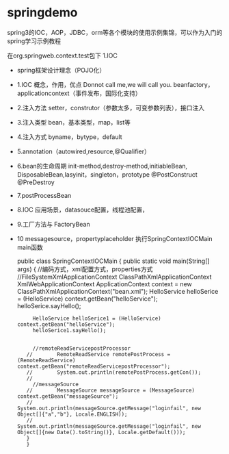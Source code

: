 springdemo
==========

spring3的IOC，AOP，JDBC，orm等各个模块的使用示例集锦，可以作为入门的spring学习示例教程

在org.springweb.context.test包下
1.IOC
 * spring框架设计理念（POJO化）
 * 1.IOC 概念，作用，优点 Donnot call me,we will call you.  beanfactory，applicationcontext（事件发布，国际化支持）
 * 2.注入方法 setter，construtor（参数太多，可变参数列表），接口注入  
 * 3.注入类型 bean，基本类型，map，list等
 * 4.注入方式 byname，bytype，default
 * 5.annotation（autowired,resource,@Qualifier）
 * 6.bean的生命周期 init-method,destroy-method,initiableBean, DisposableBean,lasyinit，singleton，prototype @PostConstruct @PreDestroy
 * 7.postProcessBean
 * 8.IOC 应用场景，datasouce配置，线程池配置，
 * 9.工厂方法与 FactoryBean
 * 10 messagesource，propertyplaceholder
执行SpringContextIOCMain main函数
   
     public class SpringContextIOCMain {
          public static void main(String[] args) {
          	//编码方式，xml配置方式，properties方式
          	//FileSystemXmlApplicationContext ClassPathXmlApplicationContext XmlWebApplicationContext
          	ApplicationContext context = new ClassPathXmlApplicationContext("bean.xml");
          	HelloService helloSerice = (HelloService) context.getBean("helloService");
          	helloSerice.sayHello();
          	
          	HelloService helloSerice1 = (HelloService) context.getBean("helloService");
          	helloSerice1.sayHello();
          	
          	
          	//remoteReadServicepostProcessor
          //		RemoteReadService remotePostProcess = (RemoteReadService) context.getBean("remoteReadServicepostProcessor");
          //		System.out.println(remotePostProcess.getCon());
          //		
          	//messageSource
          //		MessageSource messageSource = (MessageSource) context.getBean("messageSource");
          //		System.out.println(messageSource.getMessage("loginfail", new Object[]{"a","b"}, Locale.ENGLISH));
          //		System.out.println(messageSource.getMessage("loginfail", new Object[]{new Date().toString()}, Locale.getDefault()));
          }
          }
